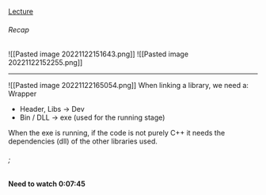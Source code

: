 [Lecture](https://changemakereducation-my.sharepoint.com/personal/homam_mokayed_cmeducations_se/_layouts/15/stream.aspx?id=%2Fpersonal%2Fhomam%5Fmokayed%5Fcmeducations%5Fse%2FDocuments%2FInspelningar%2F12%20Oct%2DLecture%20Homam%20Mokayed%2D20221012%5F170035%2DMeeting%20Recording%2Emp4&ga=1)

###### Recap

![[Pasted image 20221122151643.png]]
![[Pasted image 20221122152255.png]]
***
![[Pasted image 20221122165054.png]]
When linking a library, we need a:
Wrapper
- Header, Libs -> Dev 
- Bin / DLL -> exe (used for the running stage)

When the exe is running, if the code is not purely C++ it needs the dependencies (dll) of the other libraries used.
###### ;
**Need to watch 0:07:45**
# 




